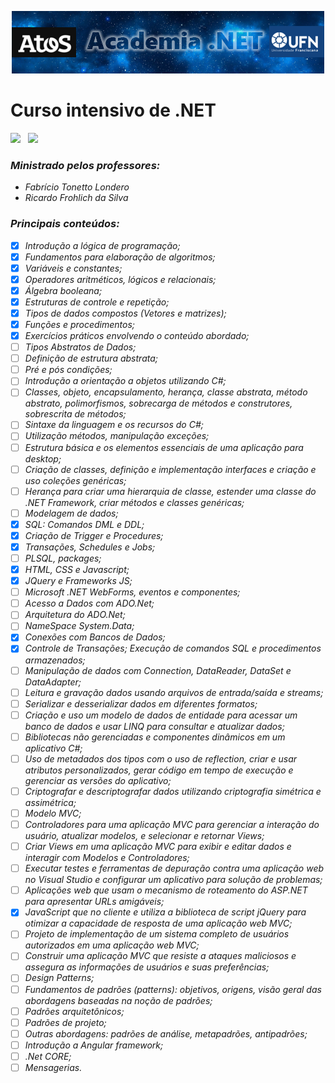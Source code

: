 

<p align="center">
  <img src="https://raw.githubusercontent.com/beto-frs/Academia.NET/develop/img/Title.png" />
</p>


# Curso intensivo de .NET

[![](https://img.shields.io/badge/-Teclas%20de%20Atalhos-black?style=for-the-badge&logo=csharp&logoColor=B0E2FF)](Atalhos.md)      [![](https://img.shields.io/badge/-GitHub-black?style=for-the-badge&logo=csharp&logoColor=B0E2FF)](Github.md)



### *Ministrado pelos professores:*

- *Fabrício Tonetto Londero*
- *Ricardo Frohlich da Silva*



### *Principais conteúdos:* 

- [x] *Introdução a lógica de programação;*     
- [x] *Fundamentos para elaboração de algoritmos;* 
- [x] *Variáveis e constantes;*     
- [x] *Operadores aritméticos, lógicos e relacionais;* 
- [x] *Álgebra booleana;*     
- [x] *Estruturas de controle e repetição;* 
- [x] *Tipos de dados compostos (Vetores e  matrizes);* 
- [x] *Funções e procedimentos;* 
- [x] *Exercícios práticos envolvendo o conteúdo abordado;* 
- [ ] *Tipos Abstratos de Dados;* 
- [ ] *Definição de estrutura abstrata;* 
- [ ] *Pré e pós condições;* 
- [ ] *Introdução a orientação a objetos utilizando C#;* 
- [ ] *Classes, objeto, encapsulamento, herança, classe abstrata, método abstrato, polimorfismos, sobrecarga de métodos e construtores, sobrescrita de métodos;* 
- [ ] *Sintaxe da linguagem e os recursos do C#;* 
- [ ] *Utilização métodos, manipulação exceções;* 
- [ ] *Estrutura básica e os elementos essenciais de uma aplicação para desktop;* 
- [ ] *Criação de classes, definição e implementação interfaces e criação e uso coleções genéricas;* 
- [ ] *Herança para criar uma hierarquia de classe, estender uma classe do .NET Framework, criar métodos  e classes genéricas;* 
- [ ] *Modelagem de dados;* 
- [x] *SQL: Comandos DML e DDL;* 
- [x] *Criação de Trigger e Procedures;* 
- [x] *Transações, Schedules e Jobs;* 
- [ ] *PLSQL, packages;*     
- [x] *HTML, CSS e Javascript;* 
- [x] *JQuery e Frameworks JS;* 
- [ ] *Microsoft .NET WebForms,  eventos e componentes;* 
- [ ] *Acesso a Dados com ADO.Net;* 
- [ ] *Arquitetura do ADO.Net;*  
- [ ] *NameSpace System.Data;* 
- [x] *Conexões com Bancos de Dados;* 
- [x] *Controle de Transações; Execução de comandos SQL e procedimentos armazenados;*     
- [ ] *Manipulação de dados com Connection, DataReader, DataSet e DataAdapter;*     
- [ ] *Leitura e gravação dados usando arquivos de entrada/saída e streams;*     
- [ ] *Serializar e desserializar dados em diferentes formatos;* 
- [ ] *Criação e uso um modelo de dados de entidade para acessar um banco de dados e usar LINQ para consultar e atualizar dados;* 
- [ ] *Bibliotecas não gerenciadas e  componentes dinâmicos em um aplicativo C#;* 
- [ ] *Uso de metadados dos tipos com o uso de reflection, criar e usar atributos personalizados, gerar código em tempo de execução e gerenciar as versões do aplicativo;* 
- [ ] *Criptografar e  descriptografar dados utilizando criptografia simétrica e assimétrica;*     
- [ ] *Modelo MVC;* 
- [ ] *Controladores para uma aplicação MVC para gerenciar a interação do usuário, atualizar modelos, e selecionar e retornar Views;*     
- [ ] *Criar Views em uma aplicação MVC para exibir e editar dados e interagir com Modelos e Controladores;* 
- [ ] *Executar testes e ferramentas de depuração contra  uma aplicação web no Visual Studio e configurar um aplicativo para solução de problemas;* 
- [ ] *Aplicações web que usam o mecanismo de roteamento do ASP.NET para apresentar URLs amigáveis;* 
- [x] *JavaScript que no cliente e utiliza a biblioteca de script jQuery para otimizar a capacidade de resposta de uma aplicação web MVC;* 
- [ ] *Projeto de implementação de um sistema completo de usuários autorizados em uma aplicação web MVC;* 
- [ ] *Construir uma aplicação MVC que resiste a ataques maliciosos e assegura as informações de usuários e  suas preferências;* 
- [ ] *Design Patterns;* 
- [ ] *Fundamentos de padrões (patterns):  objetivos, origens, visão geral das abordagens baseadas na noção de padrões;* 
- [ ] *Padrões arquitetônicos;* 
- [ ] *Padrões de projeto;* 
- [ ] *Outras abordagens:  padrões de análise, metapadrões, antipadrões;* 
- [ ] *Introdução a Angular framework;*
- [ ] *.Net CORE;*
- [ ] *Mensagerias.*
